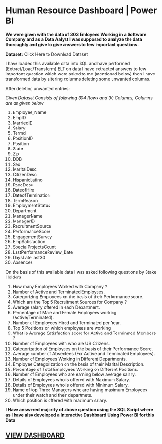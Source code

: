 # Human Resource Dashboard | Power BI

**We were given with the data of 303 Emloyees Working in a Software Company and as a Data Aalyst I was supposed to analyze the data thoroughly and give to give answers to few important questions.**

**Dataset:**  [Click Here to Download Dataset](https://drive.google.com/file/d/1poezdeKMIj8sG8Hoa1Hh1dOqd2gOzI44/view?usp=sharing)

I have loaded this available data into SQL and have performed (Extract/Load/Transform) ELT on data I have extracted answers to few important question which were asked to me (mentioned below) then I have transformed data by altering columns deleting some unwanted columns.

After deleting unwanted entries:

*Given Dataset Consists of following 304 Rows and 30 Columns, Columns are as given below*
1. Employee_Name	
2. EmpID	
3. MarriedID	
4. Salary	
5. Termd	
6. PositionID	
7. Position	
8. State	
9. Zip	
10. DOB	
11. Sex
12. MaritalDesc	
13. CitizenDesc	
14. HispanicLatino	
15. RaceDesc	
16. DateofHire	
17. DateofTermination	
18. TermReason	
19. EmploymentStatus	
20. Department	
21. ManagerName	
22. ManagerID	
23. RecruitmentSource	
24. PerformanceScore	
25. EngagementSurvey	
26. EmpSatisfaction	
27. SpecialProjectsCount	
28. LastPerformanceReview_Date	
29. DaysLateLast30	
30. Absences


On the basis of this available data I was asked following questions by Stake Holders 

1. How many Employees Worked with Company ?
2. Number of Active and Terminated Employees. 
3. Categorizing Employees on the basis of their Performance score.
4. Which are the Top 5 Recruitment Sources for Company ?
5. Average salary offered in each Department.
6. Percentage of Male and Female Employees working (Active/Terminated).
7. Number of Employees Hired and Terminated per Year.
8. Top 5 Positions on which employees are working
9. What is Average Satisfaction score for Active and Terminated Members ?
10. Number of Employees with who are US Citizens.
11. Categorization of Employees on the basis of their Performance Score.
12. Average number of Absentees (For Active and Terminated Employees).
13. Number of Employees Working in Different Departments.
14. Employee Categorization on the basis of their Marital Description.
15. Percentage of Total Employees Working on Different Positions.
16. Number of Employees who are earning below average salary.
17. Details of Employees who is offered with Maximum Salary.
18. Details of Employees who is offered with Minimum Salary.
19. Name of top Three Managers who are having maximum Employees under their watch and their departmets.
20. Which position is offered with maximum salary.


**I Have answered majority of above question using the SQL Script where as I have also developed a Interactive Dashboard Using Power BI for this Data**

## [VIEW DASHBOARD](https://app.powerbi.com/groups/me/reports/54dc46df-259c-4389-b6c4-058c495dee35?ctid=fb3e7d55-5cbd-4065-8dad-76538ca1f255&pbi_source=linkShare)

